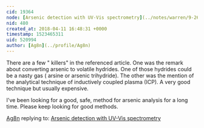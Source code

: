 ```yaml
---
cid: 19364
node: [Arsenic detection with UV-Vis spectrometry](../notes/warren/9-26-2011/arsenic-detection-uv-vis-spectrometry)
nid: 480
created_at: 2018-04-11 16:48:31 +0000
timestamp: 1523465311
uid: 520994
author: [Ag8n](../profile/Ag8n)
---
```


There are a few " killers" in the referenced article.  One was the remark about converting arsenic to volatile hydrides.  One of those hydrides could be a nasty gas ( arsine or arsenic trihydride).  The other was the mention of the analytical technique of inductively coupled plasma (ICP).  A very good technique but usually expensive.

I've been looking for a good, safe, method for arsenic analysis for a long time.  Please keep looking for good methods.

[Ag8n](../profile/Ag8n) replying to: [Arsenic detection with UV-Vis spectrometry](../notes/warren/9-26-2011/arsenic-detection-uv-vis-spectrometry)

